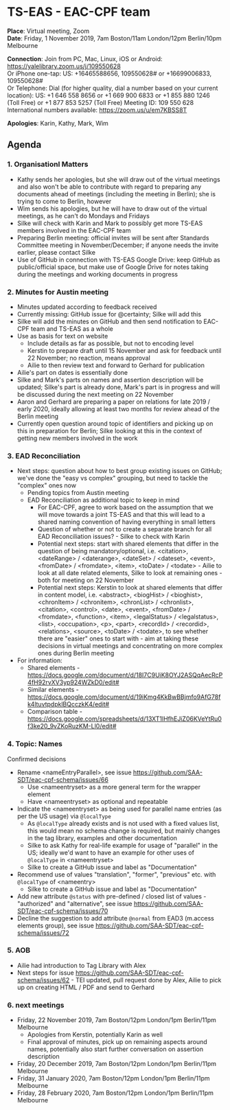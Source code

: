 # TS-EAS - EAC-CPF team

**Place**: Virtual meeting, Zoom  
**Date**: Friday, 1 November 2019, 7am Boston/11am London/12pm Berlin/10pm Melbourne 

**Connection**: 
Join from PC, Mac, Linux, iOS or Android: https://yalelibrary.zoom.us/j/109550628   
Or iPhone one-tap: US: +16465588656, 109550628#  or +16699006833, 109550628#   
Or Telephone: Dial (for higher quality, dial a number based on your current location): 
US: +1 646 558 8656  or +1 669 900 6833  or +1 855 880 1246 (Toll Free) or +1 877 853 5257 (Toll Free)
Meeting ID: 109 550 628  
International numbers available: https://zoom.us/u/em7KBSS8T

**Apologies**: Karin, Kathy, Mark, Wim

## Agenda

### 1. Organisationl Matters
- Kathy sends her apologies, but she will draw out of the virtual meetings and also won't be able to contribute with regard to preparing any documents ahead of meetings (including the meeting in Berlin); she is trying to come to Berlin, however
- Wim sends his apologies, but he will have to draw out of the virtual meetings, as he can't do Mondays and Fridays
- Silke will check with Karin and Mark to possibly get more TS-EAS members involved in the EAC-CPF team
- Preparing Berlin meeting: official invites will be sent after Standards Committee meeting in November/December; if anyone needs the invite earlier, please contact Silke
- Use of GitHub in connection with TS-EAS Google Drive: keep GitHub as public/official space, but make use of Google Drive for notes taking during the meetings and working documents in progress

### 2. Minutes for Austin meeting
- Minutes updated according to feedback received
- Currently missing: GitHub issue for @certainty; Silke will add this
- Silke will add the minutes on GitHub and then send notification to EAC-CPF team and TS-EAS as a whole
- Use as basis for text on website
  - Include details as far as possible, but not to encoding level
  - Kerstin to prepare draft until 15 November and ask for feedback until 22 November; no reaction, means approval
  - Ailie to then review text and forward to Gerhard for publication
- Ailie's part on dates is essentially done
- Silke and Mark's parts on names and assertion description will be updated; Silke's part is already done, Mark's part is in progress and will be discussed during the next meeting on 22 November   
- Aaron and Gerhard are preparing a paper on relations for late 2019 / early 2020, ideally allowing at least two months for review ahead of the Berlin meeting
- Currently open question around topic of identifiers and picking up on this in preparation for Berlin; Silke looking at this in the context of getting new members involved in the work

### 3. EAD Reconciliation
- Next steps: question about how to best group existing issues on GitHub; we've done the "easy vs complex" grouping, but need to tackle the "complex" ones now
  - Pending topics from Austin meeting
  - EAD Reconciliation as additional topic to keep in mind
    - For EAC-CPF, agree to work based on the assumption that we will move towards a joint TS-EAS and that this will lead to a shared naming convention of having everything in small letters
    - Question of whether or not to create a separate branch for all EAD Reconciliation issues? - Silke to check with Karin
    - Potential next steps: start with shared elements that differ in the question of being mandatory/optional, i.e. &lt;citation>, &lt;dateRange> / &lt;daterange>, &lt;dateSet> / &lt;dateset>, &lt;event>, &lt;fromDate> / &lt;fromdate>, &lt;item>, &lt;toDate> / &lt;todate> - Ailie to look at all date related elements, Silke to look at remaining ones - both for meeting on 22 November
    - Potential next steps: Kerstin to look at shared elements that differ in content model, i.e. &lt;abstract>, &lt;biogHist> / &lt;bioghist>, &lt;chronItem> / &lt;chronitem>, &lt;chronList> / &lt;chronlist>, &lt;citation>, &lt;control>, &lt;date>, &lt;event>, &lt;fromDate> / &lt;fromdate>, &lt;function>, &lt;item>, &lt;legalStatus> / &lt;legalstatus>, &lt;list>, &lt;occupation>, &lt;p>, &lt;part>, &lt;recordId> / &lt;recordid>, &lt;relations>, &lt;source>, &lt;toDate> / &lt;todate>, to see whether there are "easier" ones to start with - aim at taking these decisions in virtual meetings and concentrating on more complex ones during Berlin meeting
- For information: 
  - Shared elements - https://docs.google.com/document/d/18I7C9UiK8OYJ2ASQqAecRcP4fH92rvXV3yp924WZkD0/edit#
  - Similar elements - https://docs.google.com/document/d/19iKmg4KkBwBBjmfo9AfG78fk4ltuvtpdpklBQcczkK4/edit#
  - Comparison table - https://docs.google.com/spreadsheets/d/13XT1lHfhEJiZ06KVeYtRu0f3ke20_9vZKoRuzKM-Ll0/edit#

### 4. Topic: Names
Confirmed decisions
- Rename &lt;nameEntryParallel>, see issue https://github.com/SAA-SDT/eac-cpf-schema/issues/66
  - Use &lt;nameentryset> as a more general term for the wrapper element
  - Have &lt;nameentryset> as optional and repeatable
- Indicate the &lt;nameentryset> as being used for parallel name entries (as per the US usage) via `@localType`
  - As `@localType` already exists and is not used with a fixed values list, this would mean no schema change is required, but mainly changes in the tag library, examples and other documentation
  - Silke to ask Kathy for real-life example for usage of "parallel" in the US; ideally we'd want to have an example for other uses of `@localType` in &lt;nameentryset>
  - Silke to create a GitHub issue and label as "Documentation"
- Recommend use of values "translation", "former", "previous" etc. with `@localType` of &lt;nameentry>
  - Silke to create a GitHub issue and label as "Documentation"
- Add new attribute `@status` with pre-defined / closed list of values - "authorized" and "alternative", see issue https://github.com/SAA-SDT/eac-cpf-schema/issues/70 
- Decline the suggestion to add attribute `@normal` from EAD3 (m.access elements group), see issue https://github.com/SAA-SDT/eac-cpf-schema/issues/72

### 5. AOB
- Ailie had introduction to Tag Library with Alex
- Next steps for issue https://github.com/SAA-SDT/eac-cpf-schema/issues/62 - TEI updated, pull request done by Alex, Ailie to pick up on creating HTML / PDF and send to Gerhard

### 6. next meetings
- Friday, 22 November 2019, 7am Boston/12pm London/1pm Berlin/11pm Melbourne  
  - Apologies from Kerstin, potentially Karin as well
  - Final approval of minutes, pick up on remaining aspects around names, potentially also start further conversation on assertion description
- Friday, 20 December 2019, 7am Boston/12pm London/1pm Berlin/11pm Melbourne 
- Friday, 31 January 2020, 7am Boston/12pm London/1pm Berlin/11pm Melbourne 
- Friday, 28 February 2020, 7am Boston/12pm London/1pm Berlin/11pm Melbourne 
